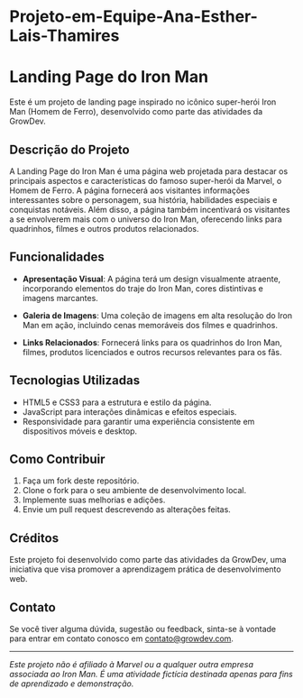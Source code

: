 # Projeto-em-Equipe-Ana-Esther-Lais-Thamires

# Landing Page do Iron Man

Este é um projeto de landing page inspirado no icônico super-herói Iron Man (Homem de Ferro), desenvolvido como parte das atividades da GrowDev.

## Descrição do Projeto

A Landing Page do Iron Man é uma página web projetada para destacar os principais aspectos e características do famoso super-herói da Marvel, o Homem de Ferro. A página fornecerá aos visitantes informações interessantes sobre o personagem, sua história, habilidades especiais e conquistas notáveis. Além disso, a página também incentivará os visitantes a se envolverem mais com o universo do Iron Man, oferecendo links para quadrinhos, filmes e outros produtos relacionados.

## Funcionalidades

- **Apresentação Visual**: A página terá um design visualmente atraente, incorporando elementos do traje do Iron Man, cores distintivas e imagens marcantes.

- **Galeria de Imagens**: Uma coleção de imagens em alta resolução do Iron Man em ação, incluindo cenas memoráveis dos filmes e quadrinhos.

- **Links Relacionados**: Fornecerá links para os quadrinhos do Iron Man, filmes, produtos licenciados e outros recursos relevantes para os fãs.

## Tecnologias Utilizadas

- HTML5 e CSS3 para a estrutura e estilo da página.
- JavaScript para interações dinâmicas e efeitos especiais.
- Responsividade para garantir uma experiência consistente em dispositivos móveis e desktop.

## Como Contribuir

1. Faça um fork deste repositório.
2. Clone o fork para o seu ambiente de desenvolvimento local.
3. Implemente suas melhorias e adições.
4. Envie um pull request descrevendo as alterações feitas.

## Créditos

Este projeto foi desenvolvido como parte das atividades da GrowDev, uma iniciativa que visa promover a aprendizagem prática de desenvolvimento web.

## Contato

Se você tiver alguma dúvida, sugestão ou feedback, sinta-se à vontade para entrar em contato conosco em [contato@growdev.com](mailto:contato@growdev.com).

---

*Este projeto não é afiliado à Marvel ou a qualquer outra empresa associada ao Iron Man. É uma atividade fictícia destinada apenas para fins de aprendizado e demonstração.*
